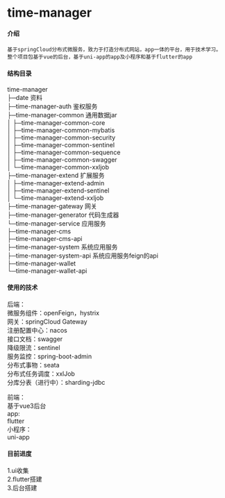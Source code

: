 # time-manager

#### 介绍
    基于springCloud分布式微服务，致力于打造分布式网站，app一体的平台，用于技术学习。 
    整个项目包基于vue的后台，基于uni-app的app及小程序和基于flutter的app
#### 结构目录

time-manager<br>
├─date                   			资料      <br>
├─time-manager-auth   			   鉴权服务   <br>
├─time-manager-common 			  通用数据jar<br>
│  ├─time-manager-common-core<br>
│  ├─time-manager-common-mybatis <br>
│  ├─time-manager-common-security<br>
│  ├─time-manager-common-sentinel<br>
│  ├─time-manager-common-sequence<br>
│  ├─time-manager-common-swagger<br>
│  └─time-manager-common-xxljob<br>
├─time-manager-extend			扩展服务<br>
│  ├─time-manager-extend-admin<br>
│  ├─time-manager-extend-sentinel<br>
│  └─time-manager-extend-xxljob<br>
├─time-manager-gateway			网关<br>
├─time-manager-generator		代码生成器<br>
└─time-manager-service			应用服务<br>
    ├─time-manager-cms<br>
    ├─time-manager-cms-api<br>
    ├─time-manager-system		系统应用服务<br>
    ├─time-manager-system-api	系统应用服务feign的api<br>
    ├─time-manager-wallet<br>
    └─time-manager-wallet-api<br>

#### 使用的技术

后端：<br>
微服务组件：openFeign，hystrix<br>
网关：springCloud Gateway<br>
注册配置中心：nacos<br>
接口文档：swagger<br>
降级限流：sentinel<br>
服务监控：spring-boot-admin<br>
分布式事物：seata<br>
分布式任务调度：xxlJob<br>
分库分表（进行中）：sharding-jdbc<br>

前端：<br>
基于vue3后台<br>
app:<br>
flutter<br>
小程序：<br>
uni-app<br>

#### 目前进度
1.ui收集<br>
2.flutter搭建<br>
3.后台搭建 <br>